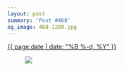```yaml
---
layout: post
summary: 'Post #468'
og_image: 468-1280.jpg
---
```


<p>
 <time>
  <a href="/468">
   {{ page.date | date: "%B %-d, %Y" }}
  </a>
 </time>
 <a href="/468">
  <figure data-taken="2/23/2016">
   <img sizes="(min-width: 700px) 50vw, calc(100vw - 2rem)" src="{{ site.assets_url }}/468-640.jpg" srcset="{{ site.assets_url }}/468-1280.jpg 1280w, {{ site.assets_url }}/468-960.jpg 960w, {{ site.assets_url }}/468-640.jpg 640w, {{ site.assets_url }}/468-320.jpg 320w"/>
  </figure>
 </a>
</p>

